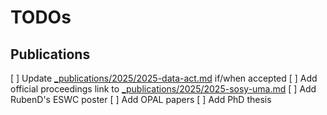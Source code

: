 # TODOs

## Publications
[ ] Update [_publications/2025/2025-data-act.md](_publications/2025/2025-data-act.md) if/when accepted
[ ] Add official proceedings link to [_publications/2025/2025-sosy-uma.md](_publications/2025/2025-sosy-uma.md)
[ ] Add RubenD's ESWC poster
[ ] Add OPAL papers
[ ] Add PhD thesis